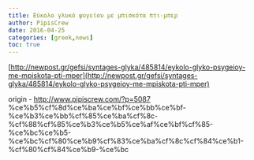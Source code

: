 ```yaml
---
title: Εύκολο γλυκό ψυγείου με μπισκότα πτι-μπερ
author: PipisCrew
date: 2016-04-25
categories: [greek,news]
toc: true
---
```


[http://newpost.gr/gefsi/syntages-glyka/485814/eykolo-glyko-psygeioy-me-mpiskota-pti-mper](http://newpost.gr/gefsi/syntages-glyka/485814/eykolo-glyko-psygeioy-me-mpiskota-pti-mper)

origin - http://www.pipiscrew.com/?p=5087 %ce%b5%cf%8d%ce%ba%ce%bf%ce%bb%ce%bf-%ce%b3%ce%bb%cf%85%ce%ba%cf%8c-%cf%88%cf%85%ce%b3%ce%b5%ce%af%ce%bf%cf%85-%ce%bc%ce%b5-%ce%bc%cf%80%ce%b9%cf%83%ce%ba%cf%8c%cf%84%ce%b1-%cf%80%cf%84%ce%b9-%ce%bc